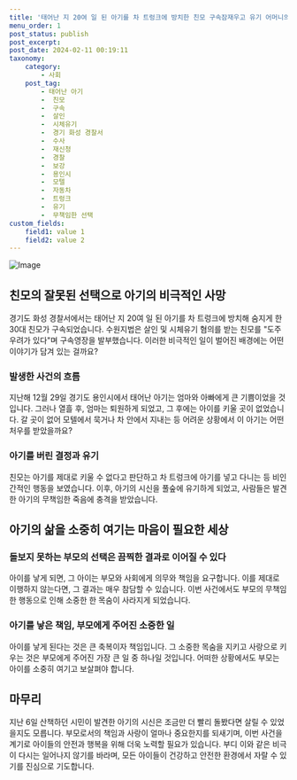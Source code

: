```yaml
---
title: '태어난 지 20여 일 된 아기를 차 트렁크에 방치한 친모 구속잠재우고 유기 어머니의 잘못한 선택의 연이은 비극'
menu_order: 1
post_status: publish
post_excerpt: 
post_date: 2024-02-11 00:19:11
taxonomy:
    category:
        - 사회
    post_tag:
        - 태어난 아기
        -  친모
        -  구속
        -  살인
        -  시체유기
        -  경기 화성 경찰서
        -  수사
        -  재신청
        -  경찰
        -  보강
        -  용인시
        -  모텔
        -  자동차
        -  트렁크
        -  유기
        -  무책임한 선택
custom_fields:
    field1: value 1
    field2: value 2
---
```


![Image](https://imgnews.pstatic.net/image/437/2024/02/10/0000379109_001_20240210053501440.jpg?type=w647)

## 친모의 잘못된 선택으로 아기의 비극적인 사망
경기도 화성 경찰서에서는 태어난 지 20여 일 된 아기를 차 트렁크에 방치해 숨지게 한 30대 친모가 구속되었습니다. 수원지법은 살인 및 시체유기 혐의를 받는 친모를 "도주 우려가 있다"며 구속영장을 발부했습니다. 이러한 비극적인 일이 벌어진 배경에는 어떤 이야기가 담겨 있는 걸까요?
### 발생한 사건의 흐름
지난해 12월 29일 경기도 용인시에서 태어난 아기는 엄마와 아빠에게 큰 기쁨이었을 것입니다. 그러나 열흘 후, 엄마는 퇴원하게 되었고, 그 후에는 아이를 키울 곳이 없었습니다. 갈 곳이 없어 모텔에서 묵거나 차 안에서 지내는 등 어려운 상황에서 이 아기는 어떤 처우를 받았을까요?
### 아기를 버린 결정과 유기
친모는 아기를 제대로 키울 수 없다고 판단하고 차 트렁크에 아기를 넣고 다니는 등 비인간적인 행동을 보였습니다. 이후, 아기의 시신을 풀숲에 유기하게 되었고, 사람들은 발견한 아기의 무책임한 죽음에 충격을 받았습니다.
## 아기의 삶을 소중히 여기는 마음이 필요한 세상
### 돌보지 못하는 부모의 선택은 끔찍한 결과로 이어질 수 있다
아이를 낳게 되면, 그 아이는 부모와 사회에게 의무와 책임을 요구합니다. 이를 제대로 이행하지 않는다면, 그 결과는 매우 참담할 수 있습니다. 이번 사건에서도 부모의 무책임한 행동으로 인해 소중한 한 목숨이 사라지게 되었습니다.
### 아기를 낳은 책임, 부모에게 주어진 소중한 일
아이를 낳게 된다는 것은 큰 축복이자 책임입니다. 그 소중한 목숨을 지키고 사랑으로 키우는 것은 부모에게 주어진 가장 큰 일 중 하나일 것입니다. 어떠한 상황에서도 부모는 아이를 소중히 여기고 보살펴야 합니다.
## 마무리
지난 6일 산책하던 시민이 발견한 아기의 시신은 조금만 더 빨리 돌봤다면 살릴 수 있었을지도 모릅니다. 부모로서의 책임과 사랑이 얼마나 중요한지를 되새기며, 이번 사건을 계기로 아이들의 안전과 행복을 위해 더욱 노력할 필요가 있습니다. 부디 이와 같은 비극이 다시는 일어나지 않기를 바라며, 모든 아이들이 건강하고 안전한 환경에서 자랄 수 있기를 진심으로 기도합니다.
